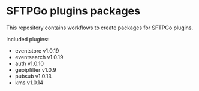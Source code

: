 # SFTPGo plugins packages

This repository contains workflows to create packages for SFTPGo plugins.

Included plugins:

- eventstore v1.0.19
- eventsearch v1.0.19
- auth v1.0.10
- geoipfilter v1.0.9
- pubsub v1.0.13
- kms v1.0.14
